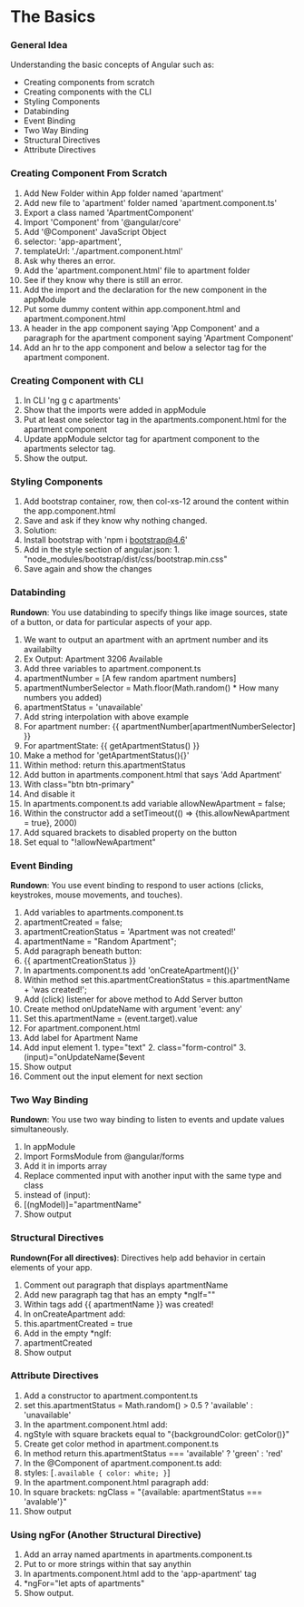 # The Basics

### General Idea
Understanding the basic concepts of Angular such as: 
- Creating components from scratch
- Creating components with the CLI
- Styling Components
- Databinding
- Event Binding
- Two Way Binding
- Structural Directives 
- Attribute Directives

### Creating Component From Scratch

1. Add New Folder within App folder named 'apartment'
2. Add new file to 'apartment' folder named 'apartment.component.ts'
3. Export a class named 'ApartmentComponent'
4. Import 'Component' from '@angular/core'
5. Add '@Component' JavaScript Object
  1. selector: 'app-apartment',
  2. templateUrl: './apartment.component.html'
6. Ask why theres an error.
  1. Add the 'apartment.component.html' file to apartment folder
7. See if they know why there is still an error.
  1. Add the import and the declaration for the new component in the appModule
8. Put some dummy content within app.component.html and apartment.component.html
  1. A header in the app component saying 'App Component' and a paragraph for the apartment component saying 'Apartment Component'
9. Add an hr to the app component and below a selector tag for the apartment component.

### Creating Component with CLI

1. In CLI 'ng g c apartments'
2. Show that the imports were added in appModule
3. Put at least one selector tag in the apartments.component.html for the apartment component
4. Update appModule selctor tag for apartment component to the apartments selector tag.
5. Show the output.

### Styling Components

1. Add bootstrap container, row, then col-xs-12 around the content within the app.component.html
2. Save and ask if they know why nothing changed.
3. Solution:
  1. Install bootstrap with 'npm i bootstrap@4.6'
  2. Add in the style section of angular.json:
    1. "node_modules/bootstrap/dist/css/bootstrap.min.css"
4. Save again and show the changes

### Databinding

**Rundown**: You use databinding to specify things like image sources, state of a
button, or data for particular aspects of your app.

1. We want to output an apartment with an aprtment number and its availabilty
  1. Ex Output: Apartment 3206 Available
2. Add three variables to apartment.component.ts
  1. apartmentNumber = [A few random apartment numbers]
  2. apartmentNumberSelector = Math.floor(Math.random() * How many numbers you added)
  3. apartmentStatus = 'unavailable'
3. Add string interpolation with above example
  1. For apartment number: {{ apartmentNumber[apartmentNumberSelector] }}
  2. For apartmentState: {{ getApartmentStatus() }}
4. Make a method for 'getApartmentStatus(){}'
  1. Within method: return this.apartmentStatus
5. Add button in apartments.component.html that says 'Add Apartment'
  1. With class="btn btn-primary"
  2. And disable it
6. In apartments.component.ts add variable allowNewApartment = false;
7. Within the constructor add a setTimeout(() => {this.allowNewApartment = true}, 2000)
8. Add squared brackets to disabled property on the button
  1. Set equal to "!allowNewApartment"

### Event Binding

**Rundown**: You use event binding to respond to user actions (clicks, keystrokes, mouse movements, and touches).

1. Add variables to apartments.component.ts 
  1. apartmentCreated = false;
  2. apartmentCreationStatus = 'Apartment was not created!'
  2. apartmentName = "Random Apartment";
2. Add paragraph beneath button:
  1. {{ apartmentCreationStatus }}
3. In apartments.component.ts add 'onCreateApartment(){}'
  1. Within method set this.apartmentCreationStatus = this.apartmentName + 'was created!';
  2. Add (click) listener for above method to Add Server button
4. Create method onUpdateName with argument 'event: any' 
  1. Set this.apartmentName = (<HTMLInputElement>event.target).value
5. For apartment.component.html
  1. Add label for Apartment Name
  2. Add input element 
    1. type="text"
    2. class="form-control"
    3. (input)="onUpdateName($event
6. Show output
7. Comment out the input element for next section

### Two Way Binding

**Rundown**: You use two way binding to listen to events and update values simultaneously.

1. In appModule
  1. Import FormsModule from @angular/forms
  2. Add it in imports array
2. Replace commented input with another input with the same type and class
3. instead of (input):
  1. [(ngModel)]="apartmentName"
4. Show output

### Structural Directives

**Rundown(For all directives)**: Directives help add behavior in certain elements of your app.

1. Comment out paragraph that displays apartmentName
2. Add new paragraph tag that has an empty *ngIf=""
  1. Within tags add {{ apartmentName }} was created!
3. In onCreateApartment add:
  1. this.apartmentCreated = true
4. Add in the empty *ngIf:
  1. apartmentCreated
5. Show output

### Attribute Directives

1. Add a constructor to apartment.compontent.ts
  1. set this.apartmentStatus = Math.random() > 0.5 ? 'available' : 'unavailable'
2. In the apartment.component.html add:
  1. ngStyle with square brackets equal to "{backgroundColor: getColor()}"
3. Create get color method in apartment.component.ts
  1. In method return this.apartmentStatus === 'available' ? 'green' : 'red'
4. In the @Component of apartment.component.ts add:
  1. styles: [` .available { color: white; } `]
5. In the apartment.component.html paragraph add: 
 1. In square brackets: ngClass = "{available: apartmentStatus === 'avalable'}"
6. Show output

### Using ngFor (Another Structural Directive)

1. Add an array named apartments in apartments.component.ts
  1. Put to or more strings within that say anythin
2.  In apartments.component.html add to the 'app-apartment' tag
  1. *ngFor="let apts of apartments"
3. Show output.
